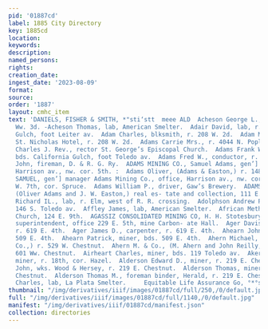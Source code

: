 ```yaml
---
pid: '01887cd'
label: 1885 City Directory
key: 1885cd
location: 
keywords: 
description: 
named_persons: 
rights: 
creation_date: 
ingest_date: '2023-08-09'
format: 
source: 
order: '1887'
layout: cmhc_item
text: 'DANIELS, FISHER & SMITH, *"sti‘stt  meee ALD  Acheson George L., lab, r. 809
  Ww. 3d. -Acheson Thomas, lab, American Smelter.  Adair David, lab, r. ss. California
  Gulch, foot Leiter av.  Adam Charles, blksmith, r. 208 W. 2d.  Adam Mary Mrs., prop’r
  St. Nicholas Hotel, r. 208 W. 2d.  Adams Carrie Mrs., r. 4044 N. Poplar.  Adams
  Charles J. Rev., rector St. George’s Episcopal Church.  Adams Frank W., teamster,
  bds. California Gulch, foot Toledo av.  Adams Fred W., conductor, r. 124 E. 14th.  Adams
  John, fireman, D. & R. G. Ry.  ADAMS MINING CO., Samuel Adams, gen’] manager, office,
  Harrison av., nw. cor. 5th. :  Adams Oliver, (Adams & Easton,) r. 148 W. Chestnut.  ADAMS
  SAMUEL, gen’] manager Adams Mining Co., office, Harrison av., nw. cor. 5th, r. 300
  W. 7th, cor. Spruce.  Adams William P., driver, Gaw’s Brewery.  ADAMS & EASTON,
  (Oliver Adams and J. W. Easton,) real es- tate and collection, 111 E. 5th.  Adler
  Richard IL., lab, r. Elm, west of R. R. crossing.  Adolphson Andrew P., miner, r.
  146 S. Toledo av.  Affley James, lab, American Smelter.  African Methodist Episcopal
  Church, 124 E. 9th.  AGASSIZ CONSOLIDATED MINING CO, H. H. Stotesbury, manager and
  superintendent, office 229 E. 5th, mine Carbon- ate Hall.  Ager Davis W., carpenter,
  r. 619 E. 4th.  Ager James D., carpenter, r. 619 E. 4th.  Ahearn John, miner, bds.
  509 E. 4th.  Ahearn Patrick, miner, bds. 509 E. 4th.  Ahern Michael, (M. Ahern &
  Co.,) r. 529 W. Chestnut.  Ahern M. & Co., (M. Ahern and John Reilly,) grocers,
  601 Ww. Chestnut.  Airheart Charles, miner, bds. 119 Toledo av.  Akers Joseph A.,
  miner, r. 18th, cor. Hazel.  Alderson Edward D., miner, r. 219 E. Chestnut.  Alderson
  John, wks. Wood & Hersey, r. 219 E. Chestnut.  Alderson Thomas, miner, r. 219 E.
  Chestnut.  Alderson Thomas M., foreman binder, Herald, r. 219 E. Chestnut.  Aldrich
  Charles, lab, La Plata Smelter.     Equitable Life Assurance Go, °*°sdsi"™™ '
thumbnail: "/img/derivatives/iiif/images/01887cd/full/250,/0/default.jpg"
full: "/img/derivatives/iiif/images/01887cd/full/1140,/0/default.jpg"
manifest: "/img/derivatives/iiif/01887cd/manifest.json"
collection: directories
---
```

